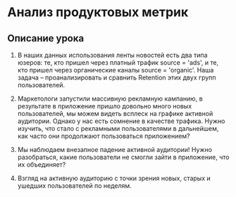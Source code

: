 # Анализ продуктовых метрик
## Описание урока


1) В наших данных использования ленты новостей есть два типа юзеров: те, кто пришел через платный трафик source = 'ads', и те, кто пришел через органические каналы source = 'organic'.
Наша задача – проанализировать и сравнить Retention этих двух групп пользователей.

2) Маркетологи запустили массивную рекламную кампанию, в результате в приложение пришло довольно много новых пользователей, мы можем видеть всплеск на графике активной аудитории.
Однако у нас есть сомнение в качестве трафика. Нужно изучить, что стало с рекламными пользователями в дальнейшем, как часто они продолжают пользоваться приложением?

3) Мы наблюдаем внезапное падение активной аудитории! Нужно разобраться, какие пользователи не смогли зайти в приложение, что их объединяет?  

4) Взгляд на активную аудиторию с точки зрения новых, старых и ушедших пользователей по неделям.
